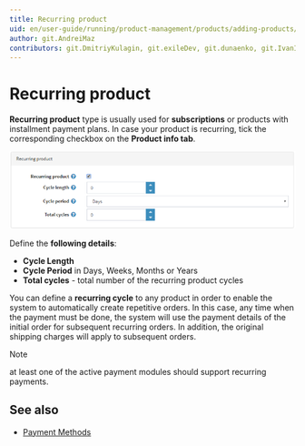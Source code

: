 ```yaml
---
title: Recurring product
uid: en/user-guide/running/product-management/products/adding-products/recurring-products
author: git.AndreiMaz
contributors: git.DmitriyKulagin, git.exileDev, git.dunaenko, git.IvanIvanIvanov
---
```


# Recurring product

**Recurring product** type is usually used for **subscriptions** or products with installment payment plans. In case your product is recurring, tick the corresponding checkbox on the **Product info tab**.

![recurring](_static/recurring-products/recurring.png)

Define the **following details**:

- **Cycle Length**
- **Cycle Period** in Days, Weeks, Months or Years
- **Total cycles** - total number of the recurring product cycles

You can define a **recurring cycle** to any product in order to enable the system to automatically create repetitive orders. In this case, any time when the payment must be done, the system will use the payment details of the initial order for subsequent recurring orders. In addition, the original shipping charges will apply to subsequent orders.
>[!NOTE]
>
>at least one of the active payment modules should support recurring payments.

## See also

- [Payment Methods](xref:en/user-guide/configuring/setting-up/payments/methods/index)
